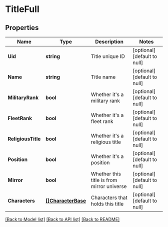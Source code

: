 # TitleFull

## Properties
Name | Type | Description | Notes
------------ | ------------- | ------------- | -------------
**Uid** | **string** | Title unique ID | [optional] [default to null]
**Name** | **string** | Title name | [optional] [default to null]
**MilitaryRank** | **bool** | Whether it&#39;s a military rank | [optional] [default to null]
**FleetRank** | **bool** | Whether it&#39;s a fleet rank | [optional] [default to null]
**ReligiousTitle** | **bool** | Whether it&#39;s a religious title | [optional] [default to null]
**Position** | **bool** | Whether it&#39;s a position | [optional] [default to null]
**Mirror** | **bool** | Whether this title is from mirror universe | [optional] [default to null]
**Characters** | [**[]CharacterBase**](CharacterBase.md) | Characters that holds this title | [optional] [default to null]

[[Back to Model list]](../README.md#documentation-for-models) [[Back to API list]](../README.md#documentation-for-api-endpoints) [[Back to README]](../README.md)


